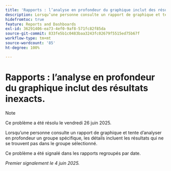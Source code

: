 ```yaml
---
title: 'Rapports : l’analyse en profondeur du graphique inclut des résultats inexacts.'
description: Lorsqu’une personne consulte un rapport de graphique et tente d’analyser en profondeur un groupe spécifique, les détails incluent les résultats qui ne se trouvent pas dans le groupe sélectionné.
hidefromtoc: true
feature: Reports and Dashboards
exl-id: 36291406-ea73-4ef0-9af8-571fc82f85da
source-git-commit: 833fe5b1c0483baa3243fc02679f5515ed75b67f
workflow-type: tm+mt
source-wordcount: '85'
ht-degree: 100%

---
```


# Rapports : l’analyse en profondeur du graphique inclut des résultats inexacts.

>[!NOTE]
>
>Ce problème a été résolu le vendredi 26 juin 2025.

Lorsqu’une personne consulte un rapport de graphique et tente d’analyser en profondeur un groupe spécifique, les détails incluent les résultats qui ne se trouvent pas dans le groupe sélectionné.

Ce problème a été signalé dans les rapports regroupés par date.

_Premier signalement le 4 juin 2025._
